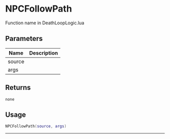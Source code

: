 # NPCFollowPath

Function name in DeathLoopLogic.lua

## Parameters

| Name   | Description |
| ------ | ----------- |
| source |             |
| args   |             |

## Returns

`none`

## Usage

```lua
NPCFollowPath(source, args)
```

---
